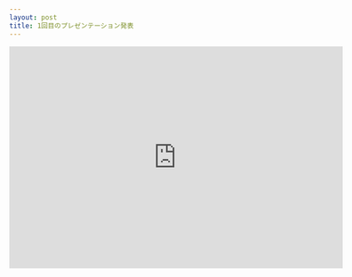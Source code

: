 ```yaml
---
layout: post
title: 1回目のプレゼンテーション発表
---
```




<iframe width="600" height="400" src="https://www.youtube.com/embed/FzpZ_llZ-8I" title="YouTube video player" frameborder="0" allow="accelerometer; autoplay; clipboard-write; encrypted-media; gyroscope; picture-in-picture" allowfullscreen></iframe>


